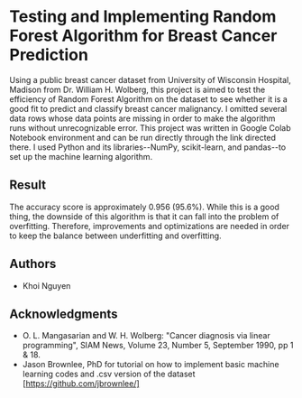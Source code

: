 # Testing and Implementing Random Forest Algorithm for Breast Cancer Prediction

Using a public breast cancer dataset from University of Wisconsin Hospital, Madison from Dr. William H. Wolberg, this project is aimed to test the efficiency of Random Forest Algorithm on the dataset to see whether it is a good fit to predict and classify breast cancer malignancy. I omitted several data rows whose data points are missing in order to make the algorithm runs without unrecognizable error. This project was written in Google Colab Notebook environment and can be run directly through the link directed there. I used Python and its libraries--NumPy, scikit-learn, and pandas--to set up the machine learning algorithm.

## Result
The accuracy score is approximately 0.956 (95.6%). While this is a good thing, the downside of this algorithm is that it can fall into the problem of overfitting. Therefore, improvements and optimizations are needed in order to keep the balance between underfitting and overfitting.
## Authors

* Khoi Nguyen

## Acknowledgments

* O. L. Mangasarian and W. H. Wolberg: "Cancer diagnosis via linear 
      programming", SIAM News, Volume 23, Number 5, September 1990, pp 1 & 18.
* Jason Brownlee, PhD for tutorial on how to implement basic machine learning codes and .csv version of the dataset [https://github.com/jbrownlee/]

